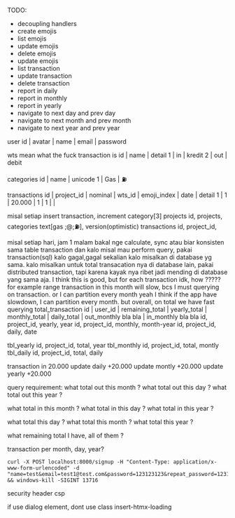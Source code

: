 
TODO:
- decoupling handlers
- create emojis
- list emojis
- update emojis
- delete emojis
- update emojis
- list transaction
- update transaction
- delete transaction
- report in daily
- report in monthly
- report in yearly
- navigate to next day and prev day
- navigate to next month and prev month
- navigate to next year and prev year

user
id | avatar | name | email | password

wts mean what the fuck transaction is
id | name | detail
1  | in   | kredit
2  | out  | debit

categories
id | name | unicode
1  | Gas  | ⛽

transactions
id | project_id  | nominal | wts_id | emoji_index | date | detail
1  |     1       | 20.000  | 1      | 1           |      | 

misal
setiap insert transaction, increment category[3]
projects
id, projects, categories text[gas ;@;⛽], version(optimistic)
transactions
id, project_id, 

misal setiap hari, jam 1 malam bakal nge calculate, sync atau biar konsisten sama table transaction
dan kalo misal mau perform query, pakai transaction(sql) kalo gagal,gagal sekalian kalo misalkan di database yg sama.
kalo misalkan untuk total transacation nya di database lain, pakai distributed transaction, tapi karena kayak nya ribet jadi mending di database yang sama aja.
I think this is good, but for each transaction idk, how ?????
for example range transaction in this month will slow, bcs I must querying on transaction. or I can partition every month
yeah I think if the app have slowdown, I can partition every month. 
but overall, on total we have fast querying
total_transaction
id | user_id | remaining_total | yearly_total | monthly_total | daily_total | out_monthly bla bla | in_monthly bla bla
id, project_id, yearly, year
id, project_id, monthly, month-year
id, project_id, daily, date

tbl_yearly
id, project_id, total, year
tbl_monthly
id, project_id, total, montly
tbl_daily
id, project_id, total, daily

transaction in 20.000
update daily +20.000
update montly +20.000
update yearly +20.000


query requirement:
what total out this month ?
what total out this day ?
what total out this year ?

what total in this month ?
what total in this day ?
what total in this year ?

what total this day ?
what total this month ?
what total this year ?

what remaining total I have, all of them ?

transaction per month, day, year?


```
curl -X POST localhost:8000/signup -H "Content-Type: application/x-www-form-urlencoded" -d "name=test&email=test1@test.com&password=123123123&repeat_password=123123123" && windows-kill -SIGINT 13716
```

security header csp

if use dialog element, dont use class insert-htmx-loading